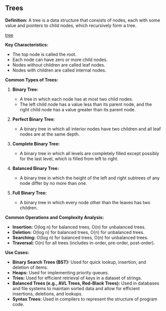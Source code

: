 
## Trees

**Definition:**
A tree is a data structure that consists of nodes, each with some value and pointers to child nodes, which recursively form a tree.

[tree](../assets/tree_definition.png)

**Key Characteristics:**
- The top node is called the root.
- Each node can have zero or more child nodes.
- Nodes without children are called leaf nodes.
- Nodes with children are called internal nodes.

**Common Types of Trees:**

1. **Binary Tree:**
   - A tree in which each node has at most two child nodes.
   - The left child node has a value less than its parent node, and the right child node has a value greater than its parent node.

2. **Perfect Binary Tree:**
   - A binary tree in which all interior nodes have two children and all leaf nodes are at the same depth.

3. **Complete Binary Tree:**
   - A binary tree in which all levels are completely filled except possibly for the last level, which is filled from left to right.

4. **Balanced Binary Tree:**
   - A binary tree in which the height of the left and right subtrees of any node differ by no more than one.

5. **Full Binary Tree:**
   - A binary tree in which every node other than the leaves has two children.

**Common Operations and Complexity Analysis:**

- **Insertion:** O(log n) for balanced trees, O(n) for unbalanced trees.
- **Deletion:** O(log n) for balanced trees, O(n) for unbalanced trees.
- **Searching:** O(log n) for balanced trees, O(n) for unbalanced trees.
- **Traversal:** O(n) for all trees (includes in-order, pre-order, post-order).

**Use Cases:**

- **Binary Search Trees (BST):** Used for quick lookup, insertion, and deletion of items.
- **Heaps:** Used for implementing priority queues.
- **Tries:** Used for efficient retrieval of keys in a dataset of strings.
- **Balanced Trees (e.g., AVL Trees, Red-Black Trees):** Used in databases and file systems to maintain sorted data and allow for efficient insertions, deletions, and lookups.
- **Syntax Trees:** Used in compilers to represent the structure of program code.


